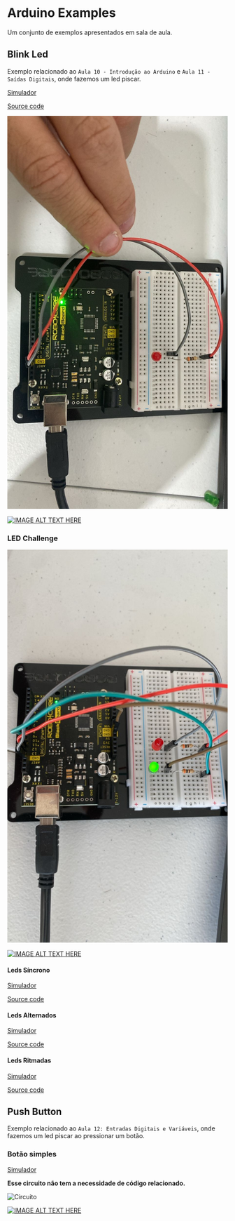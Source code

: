 # Arduino Examples
Um conjunto de exemplos apresentados em sala de aula.
 
## Blink Led
Exemplo relacionado ao `Aula 10 - Introdução ao Arduino` e `Aula 11 - Saídas Digitais`, onde fazemos um led piscar.

[Simulador](https://www.tinkercad.com/things/ktN0x3f2SJb-blink-led)

[Source code](./Blink%20Led/Blink_Led/Blink_Led.ino)

![Circuito](./Blink%20Led/Blink_Led/Blink_led.jpeg)

[![IMAGE ALT TEXT HERE](https://img.youtube.com/vi/2RZ8XGStIvs/0.jpg)](https://www.youtube.com/watch?v=2RZ8XGStIvs)

### LED Challenge


![Circuito](./Led_Challenger/Led_Challger.jpeg)

[![IMAGE ALT TEXT HERE](https://img.youtube.com/vi/QCW97ERtWqE/0.jpg)](https://www.youtube.com/watch?v=QCW97ERtWqE)

#### Leds Síncrono

[Simulador](https://www.tinkercad.com/things/0Idigwy2os1-led-sincronos)

[Source code](./Sincronized_Leds/Sincronized_Leds.ino)

#### Leds Alternados

[Simulador](https://www.tinkercad.com/things/f5pSL4FmAWL-leds-alternados)

[Source code](./Alternating_LEDs/Alternating_LEDs.ino)

#### Leds Ritmadas

[Simulador](https://www.tinkercad.com/things/dA42dmlr51q-leds-ritmadas)

[Source code](./Alternating_LEDs/Alternating_LEDs.ino)

## Push Button
Exemplo relacionado ao `Aula 12: Entradas Digitais e Variáveis`, onde fazemos um led piscar ao pressionar um botão.

### Botão simples

[Simulador](https://www.tinkercad.com/things/8ZIVBXm9NUW-botao-simples)

__Esse circuito não tem a necessidade de código relacionado.__

![Circuito](./Simple_Push_Button/Botão%20simples.jpeg)

[![IMAGE ALT TEXT HERE](https://img.youtube.com/vi/jYq_huiRaH4/0.jpg)](https://www.youtube.com/watch?v=jYq_huiRaH4)

